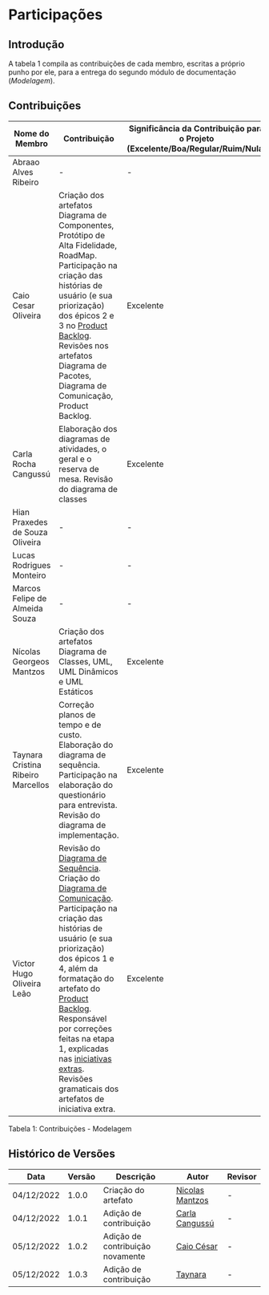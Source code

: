 # Participações

## Introdução

A tabela 1 compila as contribuições de cada membro, escritas a próprio punho por ele, para a entrega do segundo módulo de documentação (*Modelagem*).

## Contribuições

| Nome do Membro                     | Contribuição                                                                  | Significância da Contribuição para o Projeto (Excelente/Boa/Regular/Ruim/Nula) |
|------------------------------------|-------------------------------------------------------------------------------|--------------------------------------------------------------------------------|
| Abraao Alves Ribeiro               | -                                                                             | -                                                                              |
| Caio Cesar Oliveira                |  Criação dos artefatos Diagrama de Componentes, Protótipo de Alta Fidelidade, RoadMap.<br>Participação na criação das histórias de usuário (e sua priorização) dos épicos 2 e 3 no [Product Backlog](https://unbarqdsw2022-2.github.io/2022.2_G5_SoftSteakHouse/#/modelagem/agil/backlog). <br>Revisões nos artefatos Diagrama de Pacotes, Diagrama de Comunicação, Product Backlog. | Excelente                                                                            |
| Carla Rocha Cangussú               | Elaboração dos diagramas de atividades, o geral e o reserva de mesa. Revisão do diagrama de classes| Excelente                                                  |
| Hian Praxedes de Souza Oliveira    | -                                                                             | -                                                                              |
| Lucas Rodrigues Monteiro           | -                                                                             | -                                                                              |
| Marcos Felipe de Almeida Souza     | -                                                                             | -                                                                              |
| Nícolas Georgeos Mantzos           | Criação dos artefatos Diagrama de Classes, UML, UML Dinâmicos e UML Estáticos | Excelente                                                                      |
| Taynara Cristina Ribeiro Marcellos | Correção planos de tempo e de custo. Elaboração do diagrama de sequência. Participação na elaboração do questionário para entrevista. Revisão do diagrama de implementação.                                                                            | Excelente                                                                              |
| Victor Hugo Oliveira Leão          | Revisão do [Diagrama de Sequência](https://unbarqdsw2022-2.github.io/2022.2_G5_SoftSteakHouse/#/modelagem/diagramas_dinamicos/diagrama-sequencia).<br>Criação do [Diagrama de Comunicação](https://unbarqdsw2022-2.github.io/2022.2_G5_SoftSteakHouse/#/modelagem/diagramas_dinamicos/comunicacao).<br>Participação na criação das histórias de usuário (e sua priorização) dos épicos 1 e 4, além da formatação do artefato do [Product Backlog](https://unbarqdsw2022-2.github.io/2022.2_G5_SoftSteakHouse/#/modelagem/agil/backlog).<br>Responsável por correções feitas na etapa 1, explicadas nas [iniciativas extras](https://unbarqdsw2022-2.github.io/2022.2_G5_SoftSteakHouse/#/modelagem/iniciativas_extras).<br>Revisões gramaticais dos artefatos de iniciativa extra.   | Excelente |

Tabela 1: Contribuições - Modelagem

## Histórico de Versões

| Data       | Versão | Descrição           | Autor                                         | Revisor |
|------------|  ----  |---------------------|-----------------------------------------------|---------|
| 04/12/2022 |  1.0.0 | Criação do artefato | [Nicolas Mantzos](https://github.com/ngm1450) | -       |
| 04/12/2022 |  1.0.1 | Adição de contribuição |[Carla Cangussú](https://github.com/Carlacangussu) |- |
| 05/12/2022 |  1.0.2 | Adição de contribuição novamente |[Caio César](https://github.com/oCaioOliveira) |- |
| 05/12/2022 |  1.0.3 | Adição de contribuição | [Taynara](https://github.com/TaynaraCris) | - |
